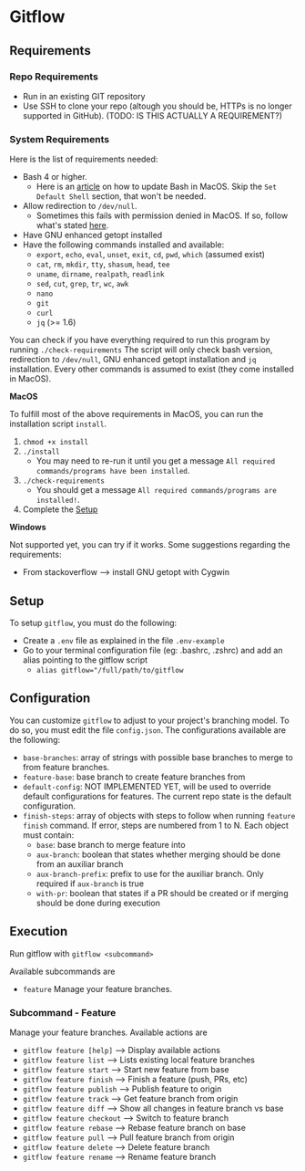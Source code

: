 # Gitflow

## Requirements

### Repo Requirements
- Run in an existing GIT repository
- Use SSH to clone your repo (altough you should be, HTTPs is no longer supported in GitHub). (TODO: IS THIS ACTUALLY A REQUIREMENT?)

### System Requirements
Here is the list of requirements needed:
- Bash 4 or higher.
    - Here is an [article](https://itnext.io/upgrading-bash-on-macos-7138bd1066ba) on how to update Bash in MacOS. Skip the `Set Default Shell` section, that won't be needed.
- Allow redirection to `/dev/null`.
    - Sometimes this fails with permission denied in MacOS. If so, follow what's stated [here](https://unix.stackexchange.com/questions/146633/bash-dev-null-permission-denied).
- Have GNU enhanced getopt installed
- Have the following commands installed and available:
    - `export`, `echo`, `eval`, `unset`, `exit`, `cd`, `pwd`, `which` (assumed exist)
    - `cat`, `rm`, `mkdir`, `tty`, `shasum`, `head`, `tee`
    - `uname`, `dirname`, `realpath`, `readlink`
    - `sed`, `cut`, `grep`, `tr`, `wc`, `awk`
    - `nano`
    - `git`
    - `curl`
    - `jq` (>= 1.6)

You can check if you have everything required to run this program by running 
    `./check-requirements`
The script will only check bash version, redirection to `/dev/null`, GNU enhanced getopt installation and `jq` installation. Every other commands is assumed to exist (they come installed in MacOS).

**MacOS**

To fulfill most of the above requirements in MacOS, you can run the installation script `install`.
1. `chmod +x install`
2. `./install`
    - You may need to re-run it until you get a message `All required commands/programs have been installed`.
3. `./check-requirements`
    - You should get a message `All required commands/programs are installed!`.
4. Complete the [Setup](#setup)

**Windows**

Not supported yet, you can try if it works. Some suggestions regarding the requirements:
- From stackoverflow --> install GNU getopt with Cygwin

## Setup
To setup `gitflow`, you must do the following:
- Create a `.env` file as explained in the file `.env-example`
- Go to your terminal configuration file (eg: .bashrc, .zshrc) and add an alias pointing to the gitflow script
    - `alias gitflow="/full/path/to/gitflow`

## Configuration
You can customize `gitflow` to adjust to your project's branching model. To do so, you must edit the file `config.json`. The configurations available are the following:
- `base-branches`: array of strings with possible base branches to merge to from feature branches.
- `feature-base`: base branch to create feature branches from
- `default-config`: NOT IMPLEMENTED YET, will be used to override default configurations for features. The current repo state is the default configuration.
- `finish-steps`: array of objects with steps to follow when running `feature finish` command. If error, steps are numbered from 1 to N. Each object must contain:
    - `base`: base branch to merge feature into
    - `aux-branch`: boolean that states whether merging should be done from an auxiliar branch
    - `aux-branch-prefix`: prefix to use for the auxiliar branch. Only required if `aux-branch` is true
    - `with-pr`: boolean that states if a PR should be created or if merging should be done during execution

## Execution
Run gitflow with
    `gitflow <subcommand>`

Available subcommands are
- `feature` Manage your feature branches.

### Subcommand - Feature
Manage your feature branches. Available actions are
- `gitflow feature [help]`	--> Display available actions
- `gitflow feature list`	--> Lists existing local feature branches
- `gitflow feature start`	--> Start new feature from base
- `gitflow feature finish`	--> Finish a feature (push, PRs, etc)
- `gitflow feature publish`	--> Publish feature to origin
- `gitflow feature track`	--> Get feature branch from origin
- `gitflow feature diff`	--> Show all changes in feature branch vs base
- `gitflow feature checkout`	--> Switch to feature branch
- `gitflow feature rebase`	--> Rebase feature branch on base
- `gitflow feature pull`	--> Pull feature branch from origin
- `gitflow feature delete`	--> Delete feature branch
- `gitflow feature rename`	--> Rename feature branch